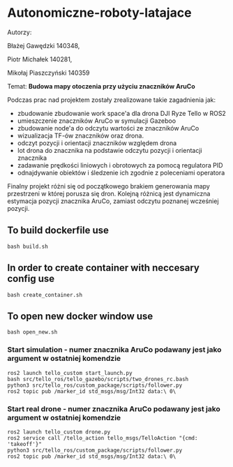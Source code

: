 # Autonomiczne-roboty-latajace

Autorzy:

Błażej Gawędzki 140348,

Piotr Michałek 140281,

Mikołaj Piaszczyński 140359

Temat: **Budowa mapy otoczenia przy użyciu znaczników AruCo**

Podczas prac nad projektem zostały zrealizowane takie zagadnienia jak:
- zbudowanie zbudowanie work space'a dla drona DJI Ryze Tello w ROS2
- umieszczenie znaczników AruCo w symulacji Gazeboo
- zbudowanie node'a do odczytu wartości ze znaczników AruCo
- wizualizacja TF-ów znaczników oraz drona.
- odczyt pozycji i orientacji znaczników względem drona
- lot drona do znacznika na podstawie odczytu pozycji i orientacji znacznika
- zadawanie prędkości liniowych i obrotowych za pomocą regulatora PID
- odnajdywanie obiektów i śledzenie ich zgodnie z poleceniami operatora

Finalny projekt różni się od początkowego brakiem generowania mapy przestrzeni w której porusza się dron. Kolejną różnicą jest dynamiczna estymacja pozycji znacznika AruCo, zamiast odczytu poznanej wcześniej pozycji.

## To build dockerfile use 
```
bash build.sh
```
## In order to create container with neccesary config use
```
bash create_container.sh
```
## To open new docker window use
```
bash open_new.sh
```
### Start simulation - numer znacznika AruCo podawany jest jako argument w ostatniej komendzie
```
ros2 launch tello_custom start_launch.py 
bash src/tello_ros/tello_gazebo/scripts/two_drones_rc.bash 
python3 src/tello_ros/custom_package/scripts/follower.py
ros2 topic pub /marker_id std_msgs/msg/Int32 data:\ 0\ 
```

### Start real drone - numer znacznika AruCo podawany jest jako argument w ostatniej komendzie
```
ros2 launch tello_custom drone.py 
ros2 service call /tello_action tello_msgs/TelloAction "{cmd: 'takeoff'}"
python3 src/tello_ros/custom_package/scripts/follower.py
ros2 topic pub /marker_id std_msgs/msg/Int32 data:\ 0\ 
```
